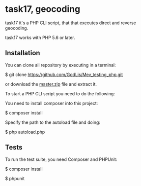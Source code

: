 task17, geocoding
=================

task17 it`s a PHP CLI script, that that executes direct and reverse geocoding.

task17 works with PHP 5.6 or later.


Installation
------------

You can clone all repository by executing in a terminal:

$ git clone https://github.com/GodLis/Mev_testing_php.git

or download the [master.zip](https://github.com/GodLis/Mev_testing_php/archive/master.zip) file and extract it.

To start a PHP CLI script you need to do the following:

You need to install composer into this project:

$ composer install

Specify the path to the autoload file and doing:

$ php autoload.php


Tests
-----

To run the test suite, you need Composer and PHPUnit:

$ composer install

$ phpunit

